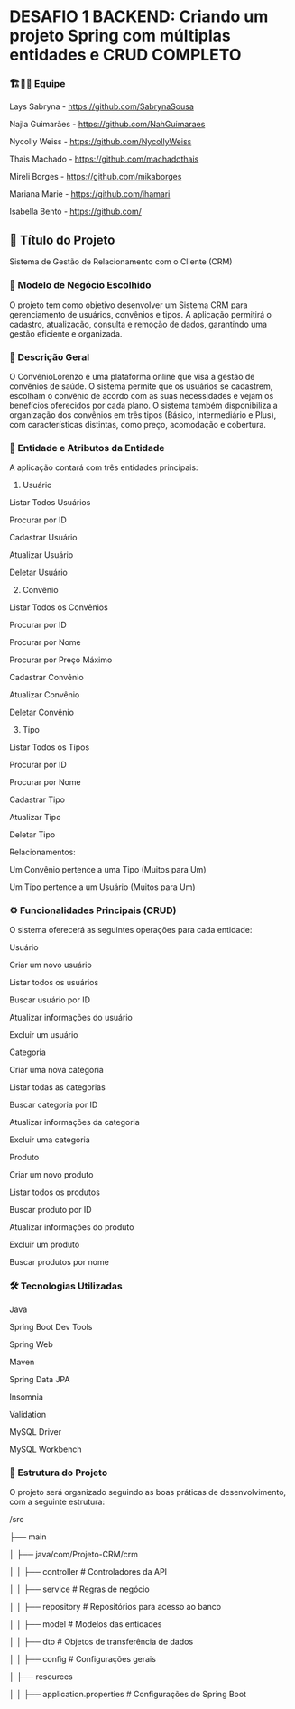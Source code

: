 ## <h1> DESAFIO 1 BACKEND: Criando um projeto Spring com múltiplas entidades e CRUD COMPLETO </h1> 


 ### 🏗👨‍💻 Equipe 

Lays Sabryna - https://github.com/SabrynaSousa

Najla Guimarães - https://github.com/NahGuimaraes

Nycolly Weiss - https://github.com/NycollyWeiss

Thais Machado - https://github.com/machadothais

Mireli Borges - https://github.com/mikaborges

Mariana Marie - https://github.com/ihamari

Isabella Bento - https://github.com/



### <h2>📢 Título do Projeto </h2>

Sistema de Gestão de Relacionamento com o Cliente (CRM)



### 🏢 Modelo de Negócio Escolhido 

O projeto tem como objetivo desenvolver um Sistema CRM para gerenciamento de usuários, convênios e tipos. A aplicação permitirá o cadastro, atualização, consulta e remoção de dados, garantindo uma gestão eficiente e organizada.



### 📖 Descrição Geral 

O ConvênioLorenzo é uma plataforma online que visa a gestão de convênios de saúde. O sistema permite que os usuários se cadastrem, escolham o convênio de acordo com as suas necessidades e vejam os benefícios oferecidos por cada plano. O sistema também disponibiliza a organização dos convênios em três tipos (Básico, Intermediário e Plus), com características distintas, como preço, acomodação e cobertura.


### 📂 Entidade e Atributos da Entidade 

A aplicação contará com três entidades principais:

1. Usuário

Listar Todos Usuários

Procurar por ID

Cadastrar Usuário

Atualizar Usuário 

Deletar Usuário


2. Convênio

Listar Todos os Convênios

Procurar por ID

Procurar por Nome

Procurar por Preço Máximo

Cadastrar Convênio

Atualizar Convênio

Deletar Convênio


3. Tipo

Listar Todos os Tipos

Procurar por ID

Procurar por Nome

Cadastrar Tipo

Atualizar Tipo

Deletar Tipo


Relacionamentos:

Um Convênio pertence a uma Tipo (Muitos para Um)

Um Tipo pertence a um Usuário (Muitos para Um)



### ⚙️ Funcionalidades Principais (CRUD) 

O sistema oferecerá as seguintes operações para cada entidade:

Usuário

Criar um novo usuário

Listar todos os usuários

Buscar usuário por ID

Atualizar informações do usuário

Excluir um usuário

Categoria

Criar uma nova categoria

Listar todas as categorias

Buscar categoria por ID

Atualizar informações da categoria

Excluir uma categoria

Produto

Criar um novo produto

Listar todos os produtos

Buscar produto por ID

Atualizar informações do produto

Excluir um produto

Buscar produtos por nome



### 🛠️ Tecnologias Utilizadas 

Java

Spring Boot Dev Tools

Spring Web

Maven

Spring Data JPA

Insomnia

Validation

MySQL Driver

MySQL Workbench



### 📁 Estrutura do Projeto 

O projeto será organizado seguindo as boas práticas de desenvolvimento, com a seguinte estrutura:

/src

├── main

│ ├── java/com/Projeto-CRM/crm

│ │ ├── controller # Controladores da API

│ │ ├── service # Regras de negócio

│ │ ├── repository # Repositórios para acesso ao banco

│ │ ├── model # Modelos das entidades

│ │ ├── dto # Objetos de transferência de dados

│ │ ├── config # Configurações gerais

│ ├── resources

│ │ ├── application.properties # Configurações do Spring Boot
